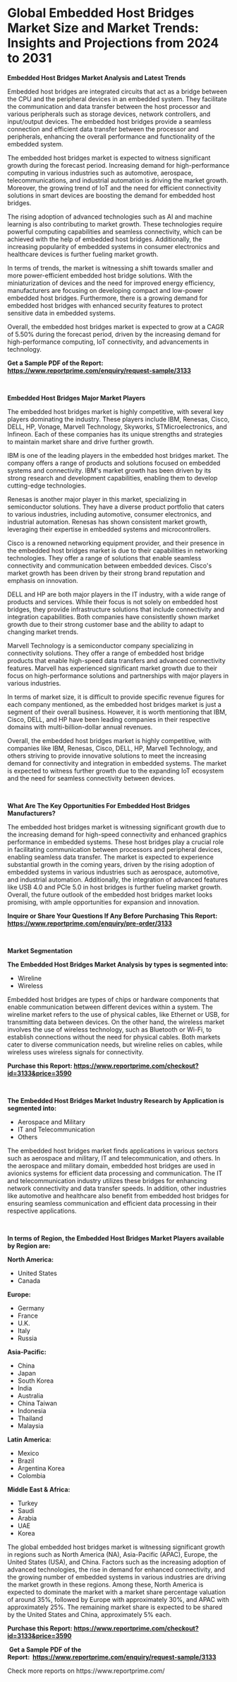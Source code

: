 <p><h1>Global Embedded Host Bridges Market Size and Market Trends: Insights and Projections from 2024 to 2031</h1></p><p><strong>Embedded Host Bridges Market Analysis and Latest Trends</strong></p>
<p><p>Embedded host bridges are integrated circuits that act as a bridge between the CPU and the peripheral devices in an embedded system. They facilitate the communication and data transfer between the host processor and various peripherals such as storage devices, network controllers, and input/output devices. The embedded host bridges provide a seamless connection and efficient data transfer between the processor and peripherals, enhancing the overall performance and functionality of the embedded system.</p><p>The embedded host bridges market is expected to witness significant growth during the forecast period. Increasing demand for high-performance computing in various industries such as automotive, aerospace, telecommunications, and industrial automation is driving the market growth. Moreover, the growing trend of IoT and the need for efficient connectivity solutions in smart devices are boosting the demand for embedded host bridges.</p><p>The rising adoption of advanced technologies such as AI and machine learning is also contributing to market growth. These technologies require powerful computing capabilities and seamless connectivity, which can be achieved with the help of embedded host bridges. Additionally, the increasing popularity of embedded systems in consumer electronics and healthcare devices is further fueling market growth.</p><p>In terms of trends, the market is witnessing a shift towards smaller and more power-efficient embedded host bridge solutions. With the miniaturization of devices and the need for improved energy efficiency, manufacturers are focusing on developing compact and low-power embedded host bridges. Furthermore, there is a growing demand for embedded host bridges with enhanced security features to protect sensitive data in embedded systems.</p><p>Overall, the embedded host bridges market is expected to grow at a CAGR of 5.50% during the forecast period, driven by the increasing demand for high-performance computing, IoT connectivity, and advancements in technology.</p></p>
<p><strong>Get a Sample PDF of the Report:&nbsp; <a href="https://www.reportprime.com/enquiry/request-sample/3133">https://www.reportprime.com/enquiry/request-sample/3133</a></strong></p>
<p>&nbsp;</p>
<p><strong>Embedded Host Bridges Major Market Players</strong></p>
<p><p>The embedded host bridges market is highly competitive, with several key players dominating the industry. These players include IBM, Renesas, Cisco, DELL, HP, Vonage, Marvell Technology, Skyworks, STMicroelectronics, and Infineon. Each of these companies has its unique strengths and strategies to maintain market share and drive further growth.</p><p>IBM is one of the leading players in the embedded host bridges market. The company offers a range of products and solutions focused on embedded systems and connectivity. IBM's market growth has been driven by its strong research and development capabilities, enabling them to develop cutting-edge technologies.</p><p>Renesas is another major player in this market, specializing in semiconductor solutions. They have a diverse product portfolio that caters to various industries, including automotive, consumer electronics, and industrial automation. Renesas has shown consistent market growth, leveraging their expertise in embedded systems and microcontrollers.</p><p>Cisco is a renowned networking equipment provider, and their presence in the embedded host bridges market is due to their capabilities in networking technologies. They offer a range of solutions that enable seamless connectivity and communication between embedded devices. Cisco's market growth has been driven by their strong brand reputation and emphasis on innovation.</p><p>DELL and HP are both major players in the IT industry, with a wide range of products and services. While their focus is not solely on embedded host bridges, they provide infrastructure solutions that include connectivity and integration capabilities. Both companies have consistently shown market growth due to their strong customer base and the ability to adapt to changing market trends.</p><p>Marvell Technology is a semiconductor company specializing in connectivity solutions. They offer a range of embedded host bridge products that enable high-speed data transfers and advanced connectivity features. Marvell has experienced significant market growth due to their focus on high-performance solutions and partnerships with major players in various industries.</p><p>In terms of market size, it is difficult to provide specific revenue figures for each company mentioned, as the embedded host bridges market is just a segment of their overall business. However, it is worth mentioning that IBM, Cisco, DELL, and HP have been leading companies in their respective domains with multi-billion-dollar annual revenues.</p><p>Overall, the embedded host bridges market is highly competitive, with companies like IBM, Renesas, Cisco, DELL, HP, Marvell Technology, and others striving to provide innovative solutions to meet the increasing demand for connectivity and integration in embedded systems. The market is expected to witness further growth due to the expanding IoT ecosystem and the need for seamless connectivity between devices.</p></p>
<p>&nbsp;</p>
<p><strong>What Are The Key Opportunities For Embedded Host Bridges Manufacturers?</strong></p>
<p><p>The embedded host bridges market is witnessing significant growth due to the increasing demand for high-speed connectivity and enhanced graphics performance in embedded systems. These host bridges play a crucial role in facilitating communication between processors and peripheral devices, enabling seamless data transfer. The market is expected to experience substantial growth in the coming years, driven by the rising adoption of embedded systems in various industries such as aerospace, automotive, and industrial automation. Additionally, the integration of advanced features like USB 4.0 and PCIe 5.0 in host bridges is further fueling market growth. Overall, the future outlook of the embedded host bridges market looks promising, with ample opportunities for expansion and innovation.</p></p>
<p><strong>Inquire or Share Your Questions If Any Before Purchasing This Report: <a href="https://www.reportprime.com/enquiry/pre-order/3133">https://www.reportprime.com/enquiry/pre-order/3133</a></strong></p>
<p>&nbsp;</p>
<p><strong>Market Segmentation</strong></p>
<p><strong>The Embedded Host Bridges Market Analysis by types is segmented into:</strong></p>
<p><ul><li>Wireline</li><li>Wireless</li></ul></p>
<p><p>Embedded host bridges are types of chips or hardware components that enable communication between different devices within a system. The wireline market refers to the use of physical cables, like Ethernet or USB, for transmitting data between devices. On the other hand, the wireless market involves the use of wireless technology, such as Bluetooth or Wi-Fi, to establish connections without the need for physical cables. Both markets cater to diverse communication needs, but wireline relies on cables, while wireless uses wireless signals for connectivity.</p></p>
<p><strong>Purchase this Report:&nbsp;<a href="https://www.reportprime.com/checkout?id=3133&price=3590">https://www.reportprime.com/checkout?id=3133&price=3590</a></strong></p>
<p>&nbsp;</p>
<p><strong>The Embedded Host Bridges Market Industry Research by Application is segmented into:</strong></p>
<p><ul><li>Aerospace and Military</li><li>IT and Telecommunication</li><li>Others</li></ul></p>
<p><p>The embedded host bridges market finds applications in various sectors such as aerospace and military, IT and telecommunication, and others. In the aerospace and military domain, embedded host bridges are used in avionics systems for efficient data processing and communication. The IT and telecommunication industry utilizes these bridges for enhancing network connectivity and data transfer speeds. In addition, other industries like automotive and healthcare also benefit from embedded host bridges for ensuring seamless communication and efficient data processing in their respective applications.</p></p>
<p>&nbsp;</p>
<p><strong>In terms of Region, the Embedded Host Bridges Market Players available by Region are:</strong></p>
<p>
    <p> <strong> North America: </strong>
        <ul>
            <li>United States</li>
            <li>Canada</li>
        </ul>
        </p> 
    <p> <strong> Europe: </strong>
        <ul>
            <li>Germany</li>
            <li>France</li>
            <li>U.K.</li>
            <li>Italy</li>
            <li>Russia</li>
        </ul>
        </p> 
    <p> <strong> Asia-Pacific: </strong>
        <ul>
            <li>China</li>
            <li>Japan</li>
            <li>South Korea</li>
            <li>India</li>
            <li>Australia</li>
            <li>China Taiwan</li>
            <li>Indonesia</li>
            <li>Thailand</li>
            <li>Malaysia</li>
        </ul>
        </p> 
    <p> <strong> Latin America: </strong>
        <ul>
            <li>Mexico</li>
            <li>Brazil</li>
            <li>Argentina Korea</li>
            <li>Colombia</li>
        </ul>
        </p> 
    <p> <strong> Middle East & Africa: </strong>
        <ul>
            <li>Turkey</li>
            <li>Saudi</li>
            <li>Arabia</li>
            <li>UAE</li>
            <li>Korea</li>
        </ul>
    </p>
    </p>
<p><p>The global embedded host bridges market is witnessing significant growth in regions such as North America (NA), Asia-Pacific (APAC), Europe, the United States (USA), and China. Factors such as the increasing adoption of advanced technologies, the rise in demand for enhanced connectivity, and the growing number of embedded systems in various industries are driving the market growth in these regions. Among these, North America is expected to dominate the market with a market share percentage valuation of around 35%, followed by Europe with approximately 30%, and APAC with approximately 25%. The remaining market share is expected to be shared by the United States and China, approximately 5% each.</p></p>
<p><strong>Purchase this Report: <a href="https://www.reportprime.com/checkout?id=3133&price=3590">https://www.reportprime.com/checkout?id=3133&price=3590</a></strong></p>
<p>&nbsp;<strong>Get a Sample PDF of the Report:&nbsp;&nbsp;<a href="https://www.reportprime.com/enquiry/request-sample/3133">https://www.reportprime.com/enquiry/request-sample/3133</a></strong></p>
<p><strong></strong></p>
<p>Check more reports on https://www.reportprime.com/</p>